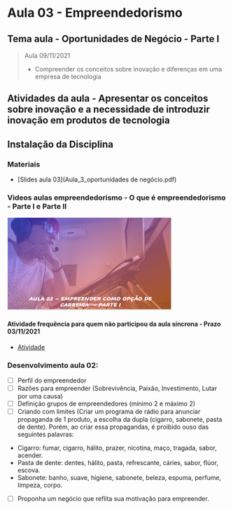 # Aula 03 - Empreendedorismo
## Tema aula - Oportunidades de Negócio - Parte I

> Aula 09/11/2021
> 
> * Compreender os conceitos sobre inovação e diferenças em uma empresa de tecnologia

## Atividades da aula - Apresentar os conceitos sobre inovação e a necessidade de introduzir inovação em produtos de tecnologia

## Instalação da Disciplina

### Materiais
- [Slides aula 03](Aula_3_oportunidades de negócio.pdf)

### Videos aulas empreendedorismo -  O que é empreendedorismo - Parte I e Parte II
[![Aula - Oportunidades de Negócio PARTE I](capa_aula3.png)]()


####  Atividade frequência para quem não participou da aula síncrona - Prazo 03/11/2021

- [Atividade](https://forms.gle/eHx6ScGicwNzZ2ZHA)

### Desenvolvimento aula 02: 

- [ ]  Perfil do empreendedor
- [ ]  Razões para empreender (Sobrevivência, Paixão, Investimento, Lutar por uma causa)
- [ ]  Definição grupos de empreendedores (mínimo 2 e máximo 2)
- [ ]  Criando com limites (Criar um programa de rádio para anunciar propaganda de 1 produto, a escolha da dupla (cigarro, sabonete, pasta de dente). Porém, ao criar essa propagandas, é proibido ouso das seguintes palavras:
- Cigarro: fumar, cigarro, hálito, prazer, nicotina, maço, tragada, sabor, acender.
- Pasta de dente: dentes, hálito, pasta, refrescante, cáries, sabor, flúor, escova.
- Sabonete: banho, suave, higiene, sabonete, beleza, espuma, perfume, limpeza, corpo.
- [ ]  Proponha um negócio que reflita sua motivação para empreender. 

